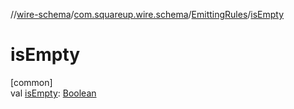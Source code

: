//[wire-schema](../../../index.md)/[com.squareup.wire.schema](../index.md)/[EmittingRules](index.md)/[isEmpty](is-empty.md)

# isEmpty

[common]\
val [isEmpty](is-empty.md): [Boolean](https://kotlinlang.org/api/latest/jvm/stdlib/kotlin/-boolean/index.html)
